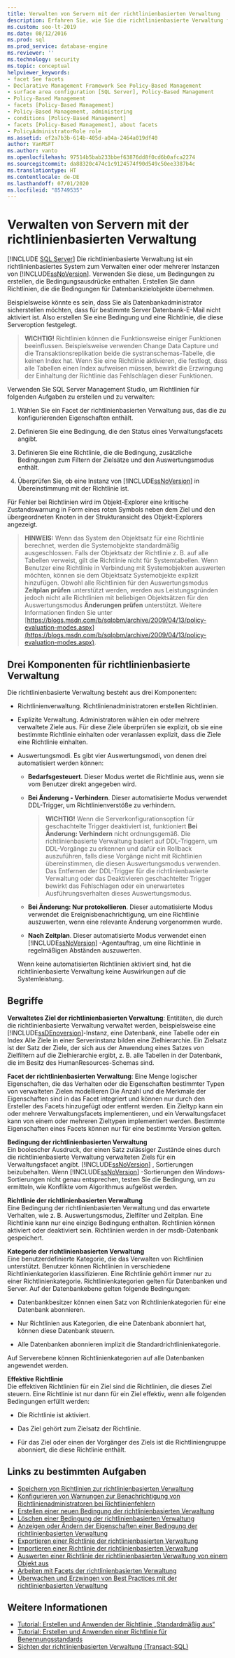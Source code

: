 ```yaml
---
title: Verwalten von Servern mit der richtlinienbasierten Verwaltung
description: Erfahren Sie, wie Sie die richtlinienbasierte Verwaltung für die Verwaltung einer oder mehrerer Instanzen von SQL Server verwenden.
ms.custom: seo-lt-2019
ms.date: 08/12/2016
ms.prod: sql
ms.prod_service: database-engine
ms.reviewer: ''
ms.technology: security
ms.topic: conceptual
helpviewer_keywords:
- facet See facets
- Declarative Management Framework See Policy-Based Management
- surface area configuration [SQL Server], Policy-Based Management
- Policy-Based Management
- facets [Policy-Based Management]
- Policy-Based Management, administering
- conditions [Policy-Based Management]
- facets [Policy-Based Management], about facets
- PolicyAdministratorRole role
ms.assetid: ef2a7b3b-614b-405d-a04a-2464a019df40
author: VanMSFT
ms.author: vanto
ms.openlocfilehash: 97514b5bab233bbef63876dd8f0cd6b0afca2274
ms.sourcegitcommit: da88320c474c1c9124574f90d549c50ee3387b4c
ms.translationtype: HT
ms.contentlocale: de-DE
ms.lasthandoff: 07/01/2020
ms.locfileid: "85749535"
---
```

# <a name="administer-servers-by-using-policy-based-management"></a>Verwalten von Servern mit der richtlinienbasierten Verwaltung
 [!INCLUDE [SQL Server](../../includes/applies-to-version/sqlserver.md)]
   Die richtlinienbasierte Verwaltung ist ein richtlinienbasiertes System zum Verwalten einer oder mehrerer Instanzen von [!INCLUDE[ssNoVersion](../../includes/ssnoversion-md.md)]. Verwenden Sie diese, um Bedingungen zu erstellen, die Bedingungsausdrücke enthalten. Erstellen Sie dann Richtlinien, die die Bedingungen für Datenbankzielobjekte übernehmen.  

Beispielsweise könnte es sein, dass Sie als Datenbankadministrator sicherstellen möchten, dass für bestimmte Server Datenbank-E-Mail nicht aktiviert ist. Also erstellen Sie eine Bedingung und eine Richtlinie, die diese Serveroption festgelegt. 
   
 > **WICHTIG!** Richtlinien können die Funktionsweise einiger Funktionen beeinflussen. Beispielsweise verwenden Change Data Capture und die Transaktionsreplikation beide die systranschemas-Tabelle, die keinen Index hat. Wenn Sie eine Richtlinie aktivieren, die festlegt, dass alle Tabellen einen Index aufweisen müssen, bewirkt die Erzwingung der Einhaltung der Richtlinie das Fehlschlagen dieser Funktionen.  
  
 Verwenden Sie SQL Server Management Studio, um Richtlinien für folgenden Aufgaben zu erstellen und zu verwalten:
  
1.  Wählen Sie ein Facet der richtlinienbasierten Verwaltung aus, das die zu konfigurierenden Eigenschaften enthält.  
  
2.  Definieren Sie eine Bedingung, die den Status eines Verwaltungsfacets angibt.  
  
3.  Definieren Sie eine Richtlinie, die die Bedingung, zusätzliche Bedingungen zum Filtern der Zielsätze und den Auswertungsmodus enthält.  
  
4.  Überprüfen Sie, ob eine Instanz von [!INCLUDE[ssNoVersion](../../includes/ssnoversion-md.md)] in Übereinstimmung mit der Richtlinie ist.  
  
 Für Fehler bei Richtlinien wird im Objekt-Explorer eine kritische Zustandswarnung in Form eines roten Symbols neben dem Ziel und den übergeordneten Knoten in der Strukturansicht des Objekt-Explorers angezeigt.  
  
> **HINWEIS:** Wenn das System den Objektsatz für eine Richtlinie berechnet, werden die Systemobjekte standardmäßig ausgeschlossen.  Falls der Objektsatz der Richtlinie z. B. auf alle Tabellen verweist, gilt die Richtlinie nicht für Systemtabellen. Wenn Benutzer eine Richtlinie in Verbindung mit Systemobjekten auswerten möchten, können sie dem Objektsatz Systemobjekte explizit hinzufügen. Obwohl alle Richtlinien für den Auswertungsmodus **Zeitplan prüfen** unterstützt werden, werden aus Leistungsgründen jedoch nicht alle Richtlinien mit beliebigen Objektsätzen für den Auswertungsmodus **Änderungen prüfen** unterstützt. Weitere Informationen finden Sie unter [https://blogs.msdn.com/b/sqlpbm/archive/2009/04/13/policy-evaluation-modes.aspx](https://blogs.msdn.com/b/sqlpbm/archive/2009/04/13/policy-evaluation-modes.aspx).  
  
## <a name="three-policy-based-management-components"></a>Drei Komponenten für richtlinienbasierte Verwaltung  
 Die richtlinienbasierte Verwaltung besteht aus drei Komponenten:  
  
-   Richtlinienverwaltung. Richtlinienadministratoren erstellen Richtlinien.  
  
-   Explizite Verwaltung. Administratoren wählen ein oder mehrere verwaltete Ziele aus. Für diese Ziele überprüfen sie explizit, ob sie eine bestimmte Richtlinie einhalten oder veranlassen explizit, dass die Ziele eine Richtlinie einhalten.  
  
-   Auswertungsmodi. Es gibt vier Auswertungsmodi, von denen drei automatisiert werden können:  
  
    -   **Bedarfsgesteuert**. Dieser Modus wertet die Richtlinie aus, wenn sie vom Benutzer direkt angegeben wird.  
  
    -   **Bei Änderung - Verhindern**. Dieser automatisierte Modus verwendet DDL-Trigger, um Richtlinienverstöße zu verhindern.  
  
        > **WICHTIG!** Wenn die Serverkonfigurationsoption für geschachtelte Trigger deaktiviert ist, funktioniert **Bei Änderung: Verhindern** nicht ordnungsgemäß. Die richtlinienbasierte Verwaltung basiert auf DDL-Triggern, um DDL-Vorgänge zu erkennen und dafür ein Rollback auszuführen, falls diese Vorgänge nicht mit Richtlinien übereinstimmen, die diesen Auswertungsmodus verwenden. Das Entfernen der DDL-Trigger für die richtlinienbasierte Verwaltung oder das Deaktivieren geschachtelter Trigger bewirkt das Fehlschlagen oder ein unerwartetes Ausführungsverhalten dieses Auswertungsmodus.  
  
    -   **Bei Änderung: Nur protokollieren**. Dieser automatisierte Modus verwendet die Ereignisbenachrichtigung, um eine Richtlinie auszuwerten, wenn eine relevante Änderung vorgenommen wurde.  
  
    -   **Nach Zeitplan**. Dieser automatisierte Modus verwendet einen [!INCLUDE[ssNoVersion](../../includes/ssnoversion-md.md)] -Agentauftrag, um eine Richtlinie in regelmäßigen Abständen auszuwerten.  
  
     Wenn keine automatisierten Richtlinien aktiviert sind, hat die richtlinienbasierte Verwaltung keine Auswirkungen auf die Systemleistung.  
  
## <a name="terms"></a>Begriffe  
 **Verwaltetes Ziel der richtlinienbasierten Verwaltung**: Entitäten, die durch die richtlinienbasierte Verwaltung verwaltet werden, beispielsweise eine [!INCLUDE[ssDEnoversion](../../includes/ssdenoversion-md.md)]-Instanz, eine Datenbank, eine Tabelle oder ein Index Alle Ziele in einer Serverinstanz bilden eine Zielhierarchie. Ein Zielsatz ist der Satz der Ziele, der sich aus der Anwendung eines Satzes von Zielfiltern auf die Zielhierarchie ergibt, z. B. alle Tabellen in der Datenbank, die im Besitz des HumanResources-Schemas sind.  
  
 **Facet der richtlinienbasierten Verwaltung**: Eine Menge logischer Eigenschaften, die das Verhalten oder die Eigenschaften bestimmter Typen von verwalteten Zielen modellieren Die Anzahl und die Merkmale der Eigenschaften sind in das Facet integriert und können nur durch den Ersteller des Facets hinzugefügt oder entfernt werden. Ein Zieltyp kann ein oder mehrere Verwaltungsfacets implementieren, und ein Verwaltungsfacet kann von einem oder mehreren Zieltypen implementiert werden. Bestimmte Eigenschaften eines Facets können nur für eine bestimmte Version gelten.  
  
 **Bedingung der richtlinienbasierten Verwaltung**  
 Ein boolescher Ausdruck, der einen Satz zulässiger Zustände eines durch die richtlinienbasierte Verwaltung verwalteten Ziels für ein Verwaltungsfacet angibt. [!INCLUDE[ssNoVersion](../../includes/ssnoversion-md.md)] , Sortierungen beizubehalten. Wenn [!INCLUDE[ssNoVersion](../../includes/ssnoversion-md.md)] -Sortierungen den Windows-Sortierungen nicht genau entsprechen, testen Sie die Bedingung, um zu ermitteln, wie Konflikte vom Algorithmus aufgelöst werden.  
  
 **Richtlinie der richtlinienbasierten Verwaltung**  
 Eine Bedingung der richtlinienbasierten Verwaltung und das erwartete Verhalten, wie z. B. Auswertungsmodus, Zielfilter und Zeitplan. Eine Richtlinie kann nur eine einzige Bedingung enthalten. Richtlinien können aktiviert oder deaktiviert sein. Richtlinien werden in der msdb-Datenbank gespeichert.  
  
 **Kategorie der richtlinienbasierten Verwaltung**  
 Eine benutzerdefinierte Kategorie, die das Verwalten von Richtlinien unterstützt. Benutzer können Richtlinien in verschiedene Richtlinienkategorien klassifizieren. Eine Richtlinie gehört immer nur zu einer Richtlinienkategorie. Richtlinienkategorien gelten für Datenbanken und Server. Auf der Datenbankebene gelten folgende Bedingungen:  
  
-   Datenbankbesitzer können einen Satz von Richtlinienkategorien für eine Datenbank abonnieren.  
  
-   Nur Richtlinien aus Kategorien, die eine Datenbank abonniert hat, können diese Datenbank steuern.  
  
-   Alle Datenbanken abonnieren implizit die Standardrichtlinienkategorie.  
  
 Auf Serverebene können Richtlinienkategorien auf alle Datenbanken angewendet werden.  
  
 **Effektive Richtlinie**  
 Die effektiven Richtlinien für ein Ziel sind die Richtlinien, die dieses Ziel steuern. Eine Richtlinie ist nur dann für ein Ziel effektiv, wenn alle folgenden Bedingungen erfüllt werden:  
  
-   Die Richtlinie ist aktiviert.  
  
-   Das Ziel gehört zum Zielsatz der Richtlinie.  
  
-   Für das Ziel oder einen der Vorgänger des Ziels ist die Richtliniengruppe abonniert, die diese Richtlinie enthält.  
  
## <a name="links-to-specific-tasks"></a>Links zu bestimmten Aufgaben 

 - [Speichern von Richtlinien zur richtlinienbasierten Verwaltung](policy-based-management-storage.md)
 - [Konfigurieren von Warnungen zur Benachrichtigung von Richtlinienadministratoren bei Richtlinienfehlern](../../relational-databases/policy-based-management/configure-alerts-to-notify-policy-administrators-of-policy-failures.md)
 - [Erstellen einer neuen Bedingung der richtlinienbasierten Verwaltung](../../relational-databases/policy-based-management/create-a-new-policy-based-management-condition.md)
 - [Löschen einer Bedingung der richtlinienbasierten Verwaltung](../../relational-databases/policy-based-management/delete-a-policy-based-management-condition.md)
 - [Anzeigen oder Ändern der Eigenschaften einer Bedingung der richtlinienbasierten Verwaltung](../../relational-databases/policy-based-management/view-or-modify-the-properties-of-a-policy-based-management-condition.md)
 - [Exportieren einer Richtlinie der richtlinienbasierten Verwaltung](../../relational-databases/policy-based-management/export-a-policy-based-management-policy.md)
 - [Importieren einer Richtlinie der richtlinienbasierten Verwaltung](../../relational-databases/policy-based-management/import-a-policy-based-management-policy.md)
 - [Auswerten einer Richtlinie der richtlinienbasierten Verwaltung von einem Objekt aus](../../relational-databases/policy-based-management/evaluate-a-policy-based-management-policy-from-an-object.md)
 - [Arbeiten mit Facets der richtlinienbasierten Verwaltung](../../relational-databases/policy-based-management/working-with-policy-based-management-facets.md)
 - [Überwachen und Erzwingen von Best Practices mit der richtlinienbasierten Verwaltung](../../relational-databases/policy-based-management/monitor-and-enforce-best-practices-by-using-policy-based-management.md)

## <a name="see-also"></a>Weitere Informationen  
 
 - [Tutorial: Erstellen und Anwenden der Richtlinie „Standardmäßig aus“](lesson-1-create-and-apply-an-off-by-default-policy.md)
 - [Tutorial: Erstellen und Anwenden einer Richtlinie für Benennungsstandards](lesson-2-create-and-apply-a-naming-standards-policy.md)
 - [Sichten der richtlinienbasierten Verwaltung &#40;Transact-SQL&#41;](../../relational-databases/system-catalog-views/policy-based-management-views-transact-sql.md)  
